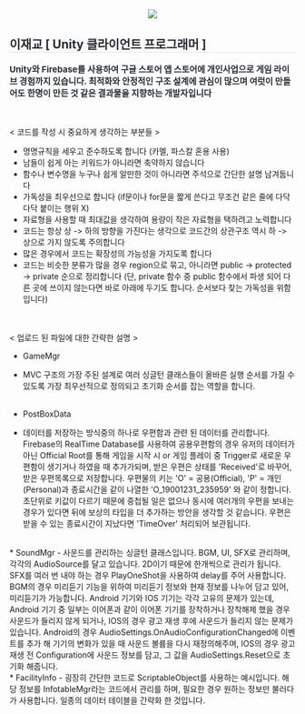 <div align= "center">
    <img src="https://capsule-render.vercel.app/api?type=rounded&color=bbf1c9&height=120&text=Style%20참조용%20Sample%20Code%20입니다&animation=fadeIn&fontColor=2a2727&fontSize=40" />
    </div>
    <div style="text-align: left;"> 
    <h2 style="border-bottom: 1px solid #d8dee4; color: #282d33;"> 이재교 [ Unity 클라이언트 프로그래머 ] </h2>  
    <div style="font-weight: 700; font-size: 15px; text-align: left; color: #282d33;"> Unity와 Firebase를 사용하여 구글 스토어 앱 스토어에 개인사업으로 게임 라이브 경험까지 있습니다. 최</li>적화와 안정적인 구조 설계에 관심이 많으며 여럿이 만들어도 한명이 만든 것 같은 결과물을 지향하는 개발</li>자입니다</li> </div> 
    </div>

<br><br>
< 코드를 작성 시 중요하게 생각하는 부분들 >
* 명명규칙을 세우고 준수하도록 합니다 (카멜, 파스칼 혼용 사용)
* 남들이 쉽게 아는 키워드가 아니라면 축약하지 않습니다
* 함수나 변수명을 누구나 쉽게 알만한 것이 아니라면 주석으로 간단한 설명 남겨둡니다
* 가독성을 최우선으로 합니다 (if문이나 for문을 짧게 쓴다고 무조건 같은 줄에 다닥다닥 붙이는 행위 X)
* 자료형을 사용할 때 최대값을 생각하여 용량이 작은 자료형을 택하려고 노력합니다
* 코드는 항상 상 -> 하의 방향을 가진다는 생각으로 코드간의 상관구조 역시 하 -> 상으로 가지 않도록 주의합니다
* 많은 경우에서 코드는 확장성의 가능성을 가지도록 합니다
* 코드는 비슷한 분류가 많을 경우 region으로 묶고, 아니라면 public -> protected -> private 순으로 정리합니다 (단, private 함수 중 public 함수에서 파생 되어 다른 곳에 쓰이지 않는다면 바로 아래에 두기도 합니다. 순서보다 찾는 가독성을 위함입니다)

<br><br>
< 업로드 된 파일에 대한 간략한 설명 >
* GameMgr
- MVC 구조의 가장 주된 설계로 여러 싱글턴 클래스들이 올바른 실행 순서를 가질 수 있도록 가장 최우선적으로 정의되고 초기화 순서를 잡는 역할을 합니다.
<br><br>
* PostBoxData
- 데이터를 저장하는 방식중의 하나로 우편함과 관련 된 데이터를 관리합니다. Firebase의 RealTime Database를 사용하여 공용우편함의 경우
  유저의 데이터가 아닌 Official Root를 통해 게임을 시작 시 or 게임 플레이 중 Trigger로 새로운 우편함이 생기거나 하였을 때 추가가되며,
  받은 우편은 상태를 'Received'로 바꾸어, 받은 우편목록으로 저장합니다. 우편물의 키는 'O' = 공용(Official), 'P' = 개인(Personal)과
  종료시간을 같이 나열한 'O_19001231_235959' 와 같이 정합니다. 초단위로 키값이 다르기 때문에 중첩될 일은 없으나 동시에 여러개의 우편을 보내는
  경우가 있다면 뒤에 보상의 타입을 더 추가하는 방안을 생각할 것 같습니다. 우편은 받을 수 있는 종료시간이 지났다면 'TimeOver' 처리되어 보관됩니다.
<br>
* SoundMgr
- 사운드를 관리하는 싱글턴 클래스입니다. BGM, UI, SFX로 관리하며, 각각의 AudioSource를 달고 있습니다. 2D이기 때문에 한개씩으로 관리가 됩니다.
  SFX를 여러 번 내야 하는 경우 PlayOneShot을 사용하여 delay를 주어 사용합니다. BGM의 경우 미리듣기 기능을 위하여 미리듣기 정보와 현재 정보를
  나누어 담고 있어, 미리듣기가 가능합니다.
  Android 기기와 IOS 기기는 각각 고유의 문제가 있는데, Android 기기 중 일부는 이어폰과 같이 이어폰 기기를 장착하거나 장착해제 했을 경우
  사운드가 들리지 않게 되거나, IOS의 경우 광고 재생 후에 사운드가 들리지 않는 문제가 있습니다.
  Android의 경우 AudioSettings.OnAudioConfigurationChanged에 이벤트를 추가 해 기기의 변화가 있을 때 사운드 볼륨을 다시 재정의해주며,
  IOS의 경우 광고 재생 전 Configuration에 사운드 정보를 담고, 그 값을 AudioSettings.Reset으로 초기화 해줍니다.
<br>
* FacilityInfo
- 굉장히 간단한 코드로 ScriptableObject를 사용하는 예시입니다. 해당 정보를 InfotableMgr라는 코드에서 관리를 하며, 필요한 경우
  원하는 정보만 불러다가 사용합니다. 일종의 데이터 테이블을 간략화 한 것입니다.
